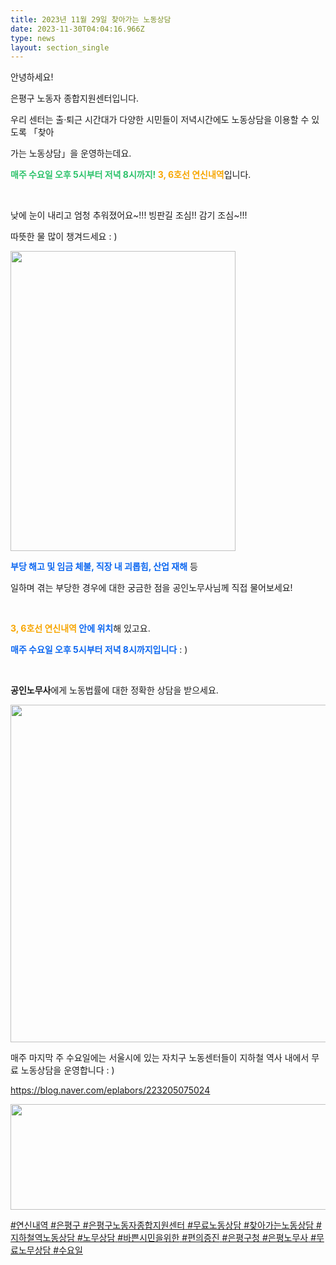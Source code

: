 ```yaml
---
title: 2023년 11월 29일 찾아가는 노동상담
date: 2023-11-30T04:04:16.966Z
type: news
layout: section_single
---
```

<p id="SE-428101f5-3ed2-41ea-8fbf-518fb9ac3fcf" class="se-text-paragraph se-text-paragraph-align-left "><span id="SE-a8865cb1-f6bd-4106-b936-8dcf9ec893af" class="se-fs-fs16 se-ff-system  se-style-unset ">안녕하세요! </span></p>
<p id="SE-c7d32882-e4be-4184-bb33-a1b35853dbea" class="se-text-paragraph se-text-paragraph-align-left "><span id="SE-05e83674-429c-424d-8875-e784b839fcfd" class="se-fs-fs16 se-ff-system  se-style-unset ">은평구 노동자 종합지원센터입니다.</span></p>
<p id="SE-30259cba-9643-4fe0-9128-a600e4882449" class="se-text-paragraph se-text-paragraph-align-left "><span id="SE-ce8541a6-872e-437d-b416-19324648587b" class="se-fs-fs16 se-ff-system  se-style-unset ">우리 센터는 </span><span id="SE-fcf51ad8-43d1-478a-9532-6f988d8bf7af" class="se-fs-fs16 se-ff-system  se-style-unset ">출&middot;퇴근 시간대가 다양한</span> <span id="SE-a984b4b1-871b-41d0-9186-8cefc9aa1939" class="se-fs-fs16 se-ff-system  se-style-unset ">시민들이 저녁시간에도 노동상담</span><span id="SE-c4f3287a-59c8-46a5-87e2-be031896ed1a" class="se-fs-fs16 se-ff-system  se-style-unset ">을 이용할 수 있도록 「</span><span id="SE-3c6c382d-91a0-46a3-bdea-551af70da6f9" class="se-fs-fs16 se-ff-system  se-style-unset ">찾아</span></p>
<p id="SE-8c64a539-041e-4a52-9cbe-920bcf2cf31f" class="se-text-paragraph se-text-paragraph-align-left "><span id="SE-95d5e810-e2e5-4b44-abe7-a2b49d3d3041" class="se-fs-fs16 se-ff-system  se-style-unset ">가는 노동상담」을 운영하는데요.</span></p>
<p id="SE-863cf038-0511-4795-b7bf-6fbbeac654e9" class="se-text-paragraph se-text-paragraph-align-left "><span id="SE-2acbeb39-723a-4823-ae1e-7cafa68ea2dd" class="se-fs-fs16 se-ff-system  se-style-unset " style="color: #2dc26b;"><strong>매주 수요일 오후 5시부터 저녁 8시까지!</strong></span><span id="SE-30c3acc3-0554-46fa-9416-999285cfb7d5" class="se-fs-fs16 se-ff-system  se-style-unset "><strong> </strong></span><span id="SE-b5240f14-793b-4230-8f9d-bb282cc87c98" class="se-fs-fs16 se-ff-system  se-style-unset " style="color: #f7a602;"><strong>3, 6호선 연신내역</strong></span><span id="SE-f4bf659b-2c39-4821-a30b-ffc1826c6dae" class="se-fs-fs16 se-ff-system  se-style-unset ">입니다.</span></p>
<p id="SE-0269aa25-2a5c-4c1e-af5e-29367d467863" class="se-text-paragraph se-text-paragraph-align-left "><span id="SE-b919766b-c63a-4006-ba01-6bd57e6f4e2a" class="se-fs-fs16 se-ff-system  se-style-unset ">​</span></p>
<p id="SE-b11e0d79-7076-442c-a37e-6d47e7d9c91b" class="se-text-paragraph se-text-paragraph-align-left "><span id="SE-954c85d8-76db-40d2-adab-c31a54d20663" class="se-fs-fs16 se-ff-system  se-style-unset ">낮에 눈이 내리고 엄청 추워졌어요~!!! 빙판길 조심!! 감기 조심~!!! </span></p>
<p id="SE-836053eb-a408-4f71-9fbc-a41bb6f9eec5" class="se-text-paragraph se-text-paragraph-align-left "><span id="SE-a0024178-7ae6-4628-bfb4-e5128aac6996" class="se-fs-fs16 se-ff-system  se-style-unset ">따뜻한 물 많이 챙겨드세요 : )</span></p>
<p class="se-text-paragraph se-text-paragraph-align-left "><span class="se-fs-fs16 se-ff-system  se-style-unset "><img src="https://drive.tiny.cloud/1/engl1s97gj9hrxpoa7eh7z5f05ozxfm1box3nxkh4j7a43ei/ed68a091-48aa-40f6-a480-d3a6b12d8951" alt="" width="360" height="480" /></span></p>
<p id="SE-ad38e597-18e2-4cee-a228-a8a4dc3dffce" class="se-text-paragraph se-text-paragraph-align-left "><span id="SE-df4393b2-13d4-487b-8702-e838ce250e58" class="se-fs-fs16 se-ff-system  se-style-unset " style="color: #0c67f0;"><strong>부당 해고 및 임금 체불, 직장 내 괴롭힘, 산업 재해</strong></span><span id="SE-4f142422-707a-4bf3-b55a-9a4cd584de51" class="se-fs-fs16 se-ff-system  se-style-unset "> 등 </span></p>
<p id="SE-ea7a67ba-c765-45b2-8460-fd27f8baaea5" class="se-text-paragraph se-text-paragraph-align-left "><span id="SE-74dde7ad-43aa-4237-bf1e-271b9002b7c3" class="se-fs-fs16 se-ff-system  se-style-unset ">일하며 겪는 부당한 경우에 대한 궁금한 점을 공인노무사님께 직접 물어보세요!</span></p>
<p id="SE-79405f6e-e24a-45ad-b2d1-43b06ff500e7" class="se-text-paragraph se-text-paragraph-align-left "><span id="SE-4d346bfe-6daf-447a-aa4c-661dc2218b78" class="se-fs-fs16 se-ff-system  se-style-unset ">​</span></p>
<p id="SE-20cbd541-0839-418b-979c-38a3a62c31cf" class="se-text-paragraph se-text-paragraph-align-left "><span id="SE-40fdba33-feac-4830-b839-d6304ec6d7f4" class="se-fs-fs16 se-ff-system  se-style-unset "><strong><span style="color: #f7a602;">3, 6호선 연신내역</span> </strong></span><span id="SE-7f3896ff-7bf3-4973-b820-9cd558080999" class="se-fs-fs16 se-ff-system  se-style-unset " style="color: #0c67f0;"><strong>안에 위치</strong></span><span id="SE-07410662-96cb-4eef-8cea-ac3978837c06" class="se-fs-fs16 se-ff-system  se-style-unset ">해 있고요.</span></p>
<p id="SE-23dbd1c0-3ca8-4bb6-9083-029af1dc4656" class="se-text-paragraph se-text-paragraph-align-left "><span id="SE-03bea0b1-6c51-4f21-ab58-57b1a2b139cf" class="se-fs-fs16 se-ff-system  se-style-unset " style="color: #0c67f0;"><strong>매주 수요일 오후 5시부터 저녁 8시까지입니다</strong></span><span id="SE-cf828f26-ff20-4907-92ad-21891eedf08f" class="se-fs-fs16 se-ff-system  se-style-unset "> : )</span></p>
<p id="SE-359389ab-dcdd-47e7-91f7-8dc606f41d4c" class="se-text-paragraph se-text-paragraph-align-left "><span id="SE-2b13cf1a-a14c-4cf7-9c45-968fa7756896" class="se-fs-fs16 se-ff-system  se-style-unset ">​</span></p>
<p id="SE-b9fffe7c-7586-4946-9460-60dc3b8c0a58" class="se-text-paragraph se-text-paragraph-align-left "><span id="SE-c167add6-e4ec-4413-a509-5e9b8f00cf53" class="se-fs-fs16 se-ff-system  se-style-unset "><strong>공인노무사</strong></span><span id="SE-dc213713-b5ef-4cc2-bec5-c9d8fbda4237" class="se-fs-fs16 se-ff-system  se-style-unset ">에게 노동법률에 대한 정확한 상담을 받으세요.</span></p>
<p class="se-text-paragraph se-text-paragraph-align-left "><span class="se-fs-fs16 se-ff-system  se-style-unset "><img src="https://drive.tiny.cloud/1/engl1s97gj9hrxpoa7eh7z5f05ozxfm1box3nxkh4j7a43ei/7224d99a-a5b9-4fa3-a14d-53852b77bff0" alt="" width="540" height="540" /></span></p>
<p class="se-text-paragraph se-text-paragraph-align-left "><span class="se-fs-fs16 se-ff-system  se-style-unset ">매주 마지막 주 수요일에는 서울시에 있는 자치구 노동센터들이 지하철 역사 내에서 무료 노동상담을 운영합니다 : )</span></p>
<p class="se-text-paragraph se-text-paragraph-align-left "><span class="se-fs-fs16 se-ff-system  se-style-unset "><a class="se-link" href="https://blog.naver.com/eplabors/223205075024" target="_blank" rel="noopener"><u>https://blog.naver.com/eplabors/223205075024</u></a></span></p>
<p class="se-text-paragraph se-text-paragraph-align-left "><span class="se-fs-fs16 se-ff-system  se-style-unset "><u><img src="https://drive.tiny.cloud/1/engl1s97gj9hrxpoa7eh7z5f05ozxfm1box3nxkh4j7a43ei/0853ce0c-e9d3-44a7-90ea-fe8eb1c1b3ed" alt="" width="650" height="169" /></u></span></p>
<p class="se-text-paragraph se-text-paragraph-align-left "><span class="se-fs-fs16 se-ff-system  se-style-unset "><u><span id="SE-9d6d7481-81a6-47ae-96ac-6d29a2356fc1" class="se-fs-fs11 se-ff-system  se-style-unset "><span class="__se-hash-tag">#연신내역</span> <span class="__se-hash-tag">#은평구</span></span> <span id="SE-8027fcd8-7f33-4959-bc4d-f185939b43de" class="se-fs-fs11 se-ff-system  se-style-unset "><span class="__se-hash-tag">#은평구노동자종합지원센터</span> <span class="__se-hash-tag">#무료노동상담</span> <span class="__se-hash-tag">#찾아가는노동상담</span></span> <span id="SE-e392dbbd-7a48-4785-9d16-217ba41291d0" class="se-fs-fs11 se-ff-system  se-style-unset "><span class="__se-hash-tag">#지하철역노동상담</span></span> <span id="SE-66f337a0-2071-4825-9946-32d333345aef" class="se-fs-fs11 se-ff-system  se-style-unset "><span class="__se-hash-tag">#노무상담</span></span> <span id="SE-31d6bcf9-5d62-4b53-8797-a7e77e70e1fa" class="se-fs-fs11 se-ff-system  se-style-unset "><span class="__se-hash-tag">#바쁜시민을위한</span></span> <span id="SE-bff5ed69-19d6-4e15-843f-545823388086" class="se-fs-fs11 se-ff-system  se-style-unset "><span class="__se-hash-tag">#편의증진</span> <span class="__se-hash-tag">#은평구청</span> <span class="__se-hash-tag">#은평노무사</span> <span class="__se-hash-tag">#무료노무상담</span> <span class="__se-hash-tag">#수요일</span></span></u></span></p>